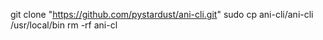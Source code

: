 git clone "https://github.com/pystardust/ani-cli.git"
sudo cp ani-cli/ani-cli /usr/local/bin
rm -rf ani-cl
